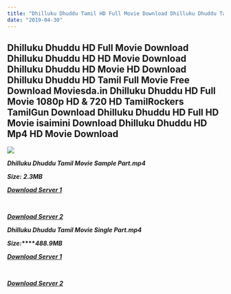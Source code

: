 ```yaml
---
title: "Dhilluku Dhuddu Tamil HD Full Movie Download Dhilluku Dhuddu Tamil HD Movie Download"
date: "2019-04-30"
---
```


## Dhilluku Dhuddu HD Full Movie Download Dhilluku Dhuddu HD HD Movie Download Dhilluku Dhuddu HD Movie HD Download Dhilluku Dhuddu HD Tamil Full Movie Free Download Moviesda.in Dhilluku Dhuddu HD Full Movie 1080p HD & 720 HD TamilRockers TamilGun Download Dhilluku Dhuddu HD Full HD Movie isaimini Download Dhilluku Dhuddu HD Mp4 HD Movie Download

![](https://images.moviebuff.com/45d9ec51-85b7-4a32-ac1e-703ac5a97e61?w=1000)

**_Dhilluku Dhuddu Tamil Movie Sample Part.mp4_**

**_Size:_** **_2.3MB_**

**_[Download Server 1](http://s20.uptofiles.net//files/Tamil{18b9e36be58349bcedc591cb24b1d58373c4fcb8ec6c90ee99c2d93b5f4aedc9}202017{18b9e36be58349bcedc591cb24b1d58373c4fcb8ec6c90ee99c2d93b5f4aedc9}20Movies/Dhilluku{18b9e36be58349bcedc591cb24b1d58373c4fcb8ec6c90ee99c2d93b5f4aedc9}20Dhuddu{18b9e36be58349bcedc591cb24b1d58373c4fcb8ec6c90ee99c2d93b5f4aedc9}20(2017){18b9e36be58349bcedc591cb24b1d58373c4fcb8ec6c90ee99c2d93b5f4aedc9}20HD{18b9e36be58349bcedc591cb24b1d58373c4fcb8ec6c90ee99c2d93b5f4aedc9}20TVRip/Mp4{18b9e36be58349bcedc591cb24b1d58373c4fcb8ec6c90ee99c2d93b5f4aedc9}20HD{18b9e36be58349bcedc591cb24b1d58373c4fcb8ec6c90ee99c2d93b5f4aedc9}20(640x360)/Dhilluku{18b9e36be58349bcedc591cb24b1d58373c4fcb8ec6c90ee99c2d93b5f4aedc9}20Dhuddu{18b9e36be58349bcedc591cb24b1d58373c4fcb8ec6c90ee99c2d93b5f4aedc9}20(2016){18b9e36be58349bcedc591cb24b1d58373c4fcb8ec6c90ee99c2d93b5f4aedc9}20HDTVRip{18b9e36be58349bcedc591cb24b1d58373c4fcb8ec6c90ee99c2d93b5f4aedc9}20Sample{18b9e36be58349bcedc591cb24b1d58373c4fcb8ec6c90ee99c2d93b5f4aedc9}20(640x360).mp4)_**

**_[  
](http://s20.uptofiles.net//files/Tamil{18b9e36be58349bcedc591cb24b1d58373c4fcb8ec6c90ee99c2d93b5f4aedc9}202017{18b9e36be58349bcedc591cb24b1d58373c4fcb8ec6c90ee99c2d93b5f4aedc9}20Movies/Dhilluku{18b9e36be58349bcedc591cb24b1d58373c4fcb8ec6c90ee99c2d93b5f4aedc9}20Dhuddu{18b9e36be58349bcedc591cb24b1d58373c4fcb8ec6c90ee99c2d93b5f4aedc9}20(2017){18b9e36be58349bcedc591cb24b1d58373c4fcb8ec6c90ee99c2d93b5f4aedc9}20HD{18b9e36be58349bcedc591cb24b1d58373c4fcb8ec6c90ee99c2d93b5f4aedc9}20TVRip/Mp4{18b9e36be58349bcedc591cb24b1d58373c4fcb8ec6c90ee99c2d93b5f4aedc9}20HD{18b9e36be58349bcedc591cb24b1d58373c4fcb8ec6c90ee99c2d93b5f4aedc9}20(640x360)/Dhilluku{18b9e36be58349bcedc591cb24b1d58373c4fcb8ec6c90ee99c2d93b5f4aedc9}20Dhuddu{18b9e36be58349bcedc591cb24b1d58373c4fcb8ec6c90ee99c2d93b5f4aedc9}20(2016){18b9e36be58349bcedc591cb24b1d58373c4fcb8ec6c90ee99c2d93b5f4aedc9}20HDTVRip{18b9e36be58349bcedc591cb24b1d58373c4fcb8ec6c90ee99c2d93b5f4aedc9}20Sample{18b9e36be58349bcedc591cb24b1d58373c4fcb8ec6c90ee99c2d93b5f4aedc9}20(640x360).mp4)_**

**_[Download Server 2](http://s20.uptofiles.net//files/Tamil{18b9e36be58349bcedc591cb24b1d58373c4fcb8ec6c90ee99c2d93b5f4aedc9}202017{18b9e36be58349bcedc591cb24b1d58373c4fcb8ec6c90ee99c2d93b5f4aedc9}20Movies/Dhilluku{18b9e36be58349bcedc591cb24b1d58373c4fcb8ec6c90ee99c2d93b5f4aedc9}20Dhuddu{18b9e36be58349bcedc591cb24b1d58373c4fcb8ec6c90ee99c2d93b5f4aedc9}20(2017){18b9e36be58349bcedc591cb24b1d58373c4fcb8ec6c90ee99c2d93b5f4aedc9}20HD{18b9e36be58349bcedc591cb24b1d58373c4fcb8ec6c90ee99c2d93b5f4aedc9}20TVRip/Mp4{18b9e36be58349bcedc591cb24b1d58373c4fcb8ec6c90ee99c2d93b5f4aedc9}20HD{18b9e36be58349bcedc591cb24b1d58373c4fcb8ec6c90ee99c2d93b5f4aedc9}20(640x360)/Dhilluku{18b9e36be58349bcedc591cb24b1d58373c4fcb8ec6c90ee99c2d93b5f4aedc9}20Dhuddu{18b9e36be58349bcedc591cb24b1d58373c4fcb8ec6c90ee99c2d93b5f4aedc9}20(2016){18b9e36be58349bcedc591cb24b1d58373c4fcb8ec6c90ee99c2d93b5f4aedc9}20HDTVRip{18b9e36be58349bcedc591cb24b1d58373c4fcb8ec6c90ee99c2d93b5f4aedc9}20Sample{18b9e36be58349bcedc591cb24b1d58373c4fcb8ec6c90ee99c2d93b5f4aedc9}20(640x360).mp4)_**

**_Dhilluku Dhuddu Tamil Movie Single Part.mp4_**

**_Size:_****_488.9MB_**

**_[Download Server 1](http://s20.uptofiles.net//files/Tamil{18b9e36be58349bcedc591cb24b1d58373c4fcb8ec6c90ee99c2d93b5f4aedc9}202017{18b9e36be58349bcedc591cb24b1d58373c4fcb8ec6c90ee99c2d93b5f4aedc9}20Movies/Dhilluku{18b9e36be58349bcedc591cb24b1d58373c4fcb8ec6c90ee99c2d93b5f4aedc9}20Dhuddu{18b9e36be58349bcedc591cb24b1d58373c4fcb8ec6c90ee99c2d93b5f4aedc9}20(2017){18b9e36be58349bcedc591cb24b1d58373c4fcb8ec6c90ee99c2d93b5f4aedc9}20HD{18b9e36be58349bcedc591cb24b1d58373c4fcb8ec6c90ee99c2d93b5f4aedc9}20TVRip/Mp4{18b9e36be58349bcedc591cb24b1d58373c4fcb8ec6c90ee99c2d93b5f4aedc9}20HD{18b9e36be58349bcedc591cb24b1d58373c4fcb8ec6c90ee99c2d93b5f4aedc9}20(640x360)/Dhilluku{18b9e36be58349bcedc591cb24b1d58373c4fcb8ec6c90ee99c2d93b5f4aedc9}20Dhuddu{18b9e36be58349bcedc591cb24b1d58373c4fcb8ec6c90ee99c2d93b5f4aedc9}20(2016){18b9e36be58349bcedc591cb24b1d58373c4fcb8ec6c90ee99c2d93b5f4aedc9}20HDTVRip{18b9e36be58349bcedc591cb24b1d58373c4fcb8ec6c90ee99c2d93b5f4aedc9}20Single{18b9e36be58349bcedc591cb24b1d58373c4fcb8ec6c90ee99c2d93b5f4aedc9}20Part{18b9e36be58349bcedc591cb24b1d58373c4fcb8ec6c90ee99c2d93b5f4aedc9}20(640x360).mp4)_**

**_[  
](http://s20.uptofiles.net//files/Tamil{18b9e36be58349bcedc591cb24b1d58373c4fcb8ec6c90ee99c2d93b5f4aedc9}202017{18b9e36be58349bcedc591cb24b1d58373c4fcb8ec6c90ee99c2d93b5f4aedc9}20Movies/Dhilluku{18b9e36be58349bcedc591cb24b1d58373c4fcb8ec6c90ee99c2d93b5f4aedc9}20Dhuddu{18b9e36be58349bcedc591cb24b1d58373c4fcb8ec6c90ee99c2d93b5f4aedc9}20(2017){18b9e36be58349bcedc591cb24b1d58373c4fcb8ec6c90ee99c2d93b5f4aedc9}20HD{18b9e36be58349bcedc591cb24b1d58373c4fcb8ec6c90ee99c2d93b5f4aedc9}20TVRip/Mp4{18b9e36be58349bcedc591cb24b1d58373c4fcb8ec6c90ee99c2d93b5f4aedc9}20HD{18b9e36be58349bcedc591cb24b1d58373c4fcb8ec6c90ee99c2d93b5f4aedc9}20(640x360)/Dhilluku{18b9e36be58349bcedc591cb24b1d58373c4fcb8ec6c90ee99c2d93b5f4aedc9}20Dhuddu{18b9e36be58349bcedc591cb24b1d58373c4fcb8ec6c90ee99c2d93b5f4aedc9}20(2016){18b9e36be58349bcedc591cb24b1d58373c4fcb8ec6c90ee99c2d93b5f4aedc9}20HDTVRip{18b9e36be58349bcedc591cb24b1d58373c4fcb8ec6c90ee99c2d93b5f4aedc9}20Single{18b9e36be58349bcedc591cb24b1d58373c4fcb8ec6c90ee99c2d93b5f4aedc9}20Part{18b9e36be58349bcedc591cb24b1d58373c4fcb8ec6c90ee99c2d93b5f4aedc9}20(640x360).mp4)_**

**_[Download Server 2](http://s20.uptofiles.net//files/Tamil{18b9e36be58349bcedc591cb24b1d58373c4fcb8ec6c90ee99c2d93b5f4aedc9}202017{18b9e36be58349bcedc591cb24b1d58373c4fcb8ec6c90ee99c2d93b5f4aedc9}20Movies/Dhilluku{18b9e36be58349bcedc591cb24b1d58373c4fcb8ec6c90ee99c2d93b5f4aedc9}20Dhuddu{18b9e36be58349bcedc591cb24b1d58373c4fcb8ec6c90ee99c2d93b5f4aedc9}20(2017){18b9e36be58349bcedc591cb24b1d58373c4fcb8ec6c90ee99c2d93b5f4aedc9}20HD{18b9e36be58349bcedc591cb24b1d58373c4fcb8ec6c90ee99c2d93b5f4aedc9}20TVRip/Mp4{18b9e36be58349bcedc591cb24b1d58373c4fcb8ec6c90ee99c2d93b5f4aedc9}20HD{18b9e36be58349bcedc591cb24b1d58373c4fcb8ec6c90ee99c2d93b5f4aedc9}20(640x360)/Dhilluku{18b9e36be58349bcedc591cb24b1d58373c4fcb8ec6c90ee99c2d93b5f4aedc9}20Dhuddu{18b9e36be58349bcedc591cb24b1d58373c4fcb8ec6c90ee99c2d93b5f4aedc9}20(2016){18b9e36be58349bcedc591cb24b1d58373c4fcb8ec6c90ee99c2d93b5f4aedc9}20HDTVRip{18b9e36be58349bcedc591cb24b1d58373c4fcb8ec6c90ee99c2d93b5f4aedc9}20Single{18b9e36be58349bcedc591cb24b1d58373c4fcb8ec6c90ee99c2d93b5f4aedc9}20Part{18b9e36be58349bcedc591cb24b1d58373c4fcb8ec6c90ee99c2d93b5f4aedc9}20(640x360).mp4)_**
